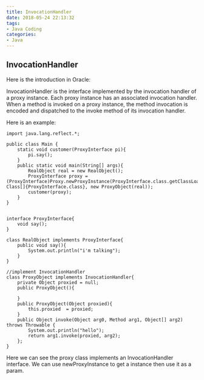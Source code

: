 ```yaml
---
title: InvocationHandler
date: 2018-05-24 22:13:32
tags:
- Java Coding
categories:
- Java
---
```

## InvocationHandler
Here is the introduction in Oracle:

>
InvocationHandler is the interface implemented by the invocation handler of a proxy instance.
Each proxy instance has an associated invocation handler. When a method is invoked on a proxy instance, the method invocation is encoded and dispatched to the invoke method of its invocation handler.
	
Here is an example:

	import java.lang.reflect.*;
	
	public class Main {
	    static void customer(ProxyInterface pi){
	        pi.say();
	    }
	    public static void main(String[] args){
	        RealObject real = new RealObject();
	        ProxyInterface proxy = (ProxyInterface)Proxy.newProxyInstance(ProxyInterface.class.getClassLoader(),new Class[]{ProxyInterface.class}, new ProxyObject(real));
	        customer(proxy);
	    }
	}
	
	
	interface ProxyInterface{
	    void say();
	}
	
	class RealObject implements ProxyInterface{
	    public void say(){
	        System.out.println("i'm talking");
	    }
	}
	
	//implement InvocationHandler 
	class ProxyObject implements InvocationHandler{
	    private Object proxied = null;
	    public ProxyObject(){
	        
	    }
	    public ProxyObject(Object proxied){
	        this.proxied  = proxied;
	    }
	    public Object invoke(Object arg0, Method arg1, Object[] arg2) throws Throwable {
	        System.out.println("hello");
	        return arg1.invoke(proxied, arg2);
	    };
	}

Here we can see the proxy class implements an InvocationHandler interface. We can use newProxyInstance to get a instance then use it as a param.